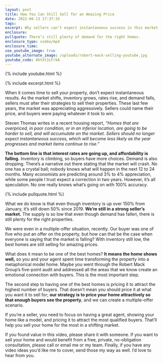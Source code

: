 ```yaml
---
layout: post
title: How You Can Still Sell for an Amazing Price
date: 2022-06-13 17:37:33
tags:
excerpt: Why sellers can’t expect instantaneous success in this market anymore.
enclosure:
pullquote: There’s still plenty of demand for the right homes.
enclosure_type: video/mp4
enclosure_time:
use_youtube_image: true
youtube_alternate_image: /uploads/robert-mack-selling-youtube.jpg
youtube_code: 8ktXt1LFrkA
---
```

{% include youtube.html %}

{% include excerpt.html %}

When it comes time to sell your property, don’t expect instantaneous results. As the market shifts, inventory grows, rates rise, and demand falls, sellers must alter their strategies to sell their properties. These last few years, the market was appreciating aggressively. Sellers could name their price, and buyers were paying whatever it took to win.&nbsp;

Steven Thomas writes in a recent housing report, *“Homes that are overpriced, in poor condition, or in an inferior location, are going to be harder to sell, and will accumulate on the market. Sellers should no longer expect instantaneous success, which will become less likely as the year progresses and market items continue to rise.”*&nbsp;

**The bottom line is that interest rates are going up, and affordability is falling.** Inventory is climbing, so buyers have more choices. Demand is also dropping. There’s a narrative out there stating that the market will crash. No one has a crystal ball; nobody knows what will happen in the next 12 to 24 months. Many economists are predicting around 3% to 4% appreciation, while some people I trust expect a correction in two years. However, it’s all speculation. No one really knows what’s going on with 100% accuracy.

{% include pullquote.html %}

What we do know is that even though inventory is up over 150% from January, it’s still down 50% since 2019. **We’re still in a strong seller’s market.** The supply is so low that even though demand has fallen, there is still plenty for the right properties.&nbsp;

We were even in a multiple-offer situation, recently. Our buyer was one of five who put an offer on the property, but how can that be the case when everyone is saying that the market is falling? With inventory still low, the best homes are still selling for amazing prices.&nbsp;

What does it mean to be one of the best homes? **It means the home shows well,** so you and your agent spent time transforming the property into a metaphorical model home. Maybe you went through the Robert Mack Group’s five-point audit and addressed all the areas that we know create an emotional connection with buyers. This is the most important step.

The second step to having one of the best homes is pricing it to attract the highest number of buyers. That doesn’t mean you should price it at what you want it to sell for; **our strategy is to price your home attractively so that enough buyers see the property**, and we can create a multiple-offer scenario.

If you’re a seller, you need to focus on having a great agent, showing your home like a model, and pricing it to attract the most qualified buyers. That’ll help you sell your home for the most in a shifting market.

If you found value in this video, please share it with someone. If you want to sell your home and would benefit from a free, private, no-obligation consultation, please call or email me or my team. Finally, if you have any video ideas you’d like me to cover, send those my way as well. I’d love to hear from you.
